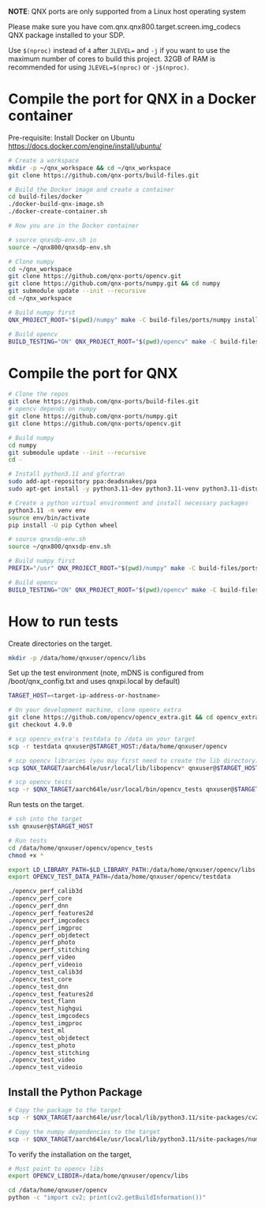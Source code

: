 **NOTE**: QNX ports are only supported from a Linux host operating system

Please make sure you have com.qnx.qnx800.target.screen.img_codecs QNX package installed to your SDP.

Use `$(nproc)` instead of `4` after `JLEVEL=` and `-j` if you want to use the maximum number of cores to build this project.
32GB of RAM is recommended for using `JLEVEL=$(nproc)` or `-j$(nproc)`.

# Compile the port for QNX in a Docker container

Pre-requisite: Install Docker on Ubuntu https://docs.docker.com/engine/install/ubuntu/
```bash
# Create a workspace
mkdir -p ~/qnx_workspace && cd ~/qnx_workspace
git clone https://github.com/qnx-ports/build-files.git

# Build the Docker image and create a container
cd build-files/docker
./docker-build-qnx-image.sh
./docker-create-container.sh

# Now you are in the Docker container

# source qnxsdp-env.sh in
source ~/qnx800/qnxsdp-env.sh

# Clone numpy
cd ~/qnx_workspace
git clone https://github.com/qnx-ports/opencv.git
git clone https://github.com/qnx-ports/numpy.git && cd numpy
git submodule update --init --recursive
cd ~/qnx_workspace

# Build numpy first
QNX_PROJECT_ROOT="$(pwd)/numpy" make -C build-files/ports/numpy install -j4

# Build opencv
BUILD_TESTING="ON" QNX_PROJECT_ROOT="$(pwd)/opencv" make -C build-files/ports/opencv install -j4
```

# Compile the port for QNX
```bash
# Clone the repos
git clone https://github.com/qnx-ports/build-files.git
# opencv depends on numpy
git clone https://github.com/qnx-ports/numpy.git
git clone https://github.com/qnx-ports/opencv.git

# Build numpy
cd numpy
git submodule update --init --recursive
cd -

# Install python3.11 and gfortran
sudo add-apt-repository ppa:deadsnakes/ppa
sudo apt-get install -y python3.11-dev python3.11-venv python3.11-distutils software-properties-common gfortran

# Create a python virtual environment and install necessary packages
python3.11 -m venv env
source env/bin/activate
pip install -U pip Cython wheel

# source qnxsdp-env.sh
source ~/qnx800/qnxsdp-env.sh

# Build numpy first
PREFIX="/usr" QNX_PROJECT_ROOT="$(pwd)/numpy" make -C build-files/ports/numpy install -j4

# Build opencv
BUILD_TESTING="ON" QNX_PROJECT_ROOT="$(pwd)/opencv" make -C build-files/ports/opencv install -j4
```

# How to run tests

Create directories on the target.

```bash
mkdir -p /data/home/qnxuser/opencv/libs
````

Set up the test environment (note, mDNS is configured from
/boot/qnx_config.txt and uses qnxpi.local by default)
```bash
TARGET_HOST=<target-ip-address-or-hostname>

# On your development machine, clone opencv_extra
git clone https://github.com/opencv/opencv_extra.git && cd opencv_extra
git checkout 4.9.0

# scp opencv_extra's testdata to /data on your target
scp -r testdata qnxuser@$TARGET_HOST:/data/home/qnxuser/opencv

# scp opencv libraries (you may first need to create the lib directory)
scp $QNX_TARGET/aarch64le/usr/local/lib/libopencv* qnxuser@$TARGET_HOST:/data/home/qnxuser/opencv/libs

# scp opencv tests
scp -r $QNX_TARGET/aarch64le/usr/local/bin/opencv_tests qnxuser@$TARGET_HOST:/data/home/qnxuser/opencv
```

Run tests on the target.
```bash
# ssh into the target
ssh qnxuser@$TARGET_HOST

# Run tests
cd /data/home/qnxuser/opencv/opencv_tests
chmod +x *

export LD_LIBRARY_PATH=$LD_LIBRARY_PATH:/data/home/qnxuser/opencv/libs
export OPENCV_TEST_DATA_PATH=/data/home/qnxuser/opencv/testdata

./opencv_perf_calib3d
./opencv_perf_core
./opencv_perf_dnn
./opencv_perf_features2d
./opencv_perf_imgcodecs
./opencv_perf_imgproc
./opencv_perf_objdetect
./opencv_perf_photo
./opencv_perf_stitching
./opencv_perf_video
./opencv_perf_videoio
./opencv_test_calib3d
./opencv_test_core
./opencv_test_dnn
./opencv_test_features2d
./opencv_test_flann
./opencv_test_highgui
./opencv_test_imgcodecs
./opencv_test_imgproc
./opencv_test_ml
./opencv_test_objdetect
./opencv_test_photo
./opencv_test_stitching
./opencv_test_video
./opencv_test_videoio
```

## Install the Python Package

```bash
# Copy the package to the target
scp -r $QNX_TARGET/aarch64le/usr/local/lib/python3.11/site-packages/cv2 qnxuser@$TARGET_HOST:/data/home/qnxuser/opencv

# Copy the numpy dependencies to the target
scp -r $QNX_TARGET/aarch64le/usr/local/lib/python3.11/site-packages/numpy* qnxuser@$TARGET_HOST:/data/home/qnxuser/opencv
```

To verify the installation on the target,
```bash
# Must point to opencv libs
export OPENCV_LIBDIR=/data/home/qnxuser/opencv/libs

cd /data/home/qnxuser/opencv
python -c "import cv2; print(cv2.getBuildInformation())"
```
